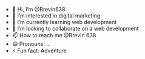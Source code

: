 - 👋 Hi, I’m @Brevin638
- 👀 I’m interested in digital marketing 
- 🌱 I’m currently learning web development 
- 💞️ I’m looking to collaborate on a web development 
- 📫 How to reach me @Brevin 638
- 😄 Pronouns: ...
- ⚡ Fun fact: Adventure 

<!---
Brevin638/Brevin638 is a ✨ special ✨ repository because its `README.md` (this file) appears on your GitHub profile.
You can click the Preview link to take a look at your changes.
--->
